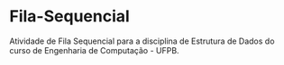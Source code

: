 # Fila-Sequencial
Atividade de Fila Sequencial para a disciplina de Estrutura de Dados do curso de Engenharia de Computação - UFPB.
